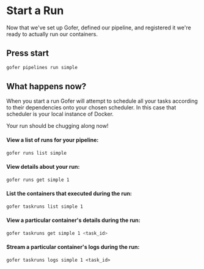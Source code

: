# Start a Run

Now that we've set up Gofer, defined our pipeline, and registered it we're ready to actually run our containers.

## Press start

```bash
gofer pipelines run simple
```

## What happens now?

When you start a run Gofer will attempt to schedule all your tasks according to their dependencies onto your chosen scheduler. In this case that scheduler is your local instance of Docker.

Your run should be chugging along now!

#### View a list of runs for your pipeline:

```bash
gofer runs list simple
```

#### View details about your run:

```bash
gofer runs get simple 1
```

#### List the containers that executed during the run:

```bash
gofer taskruns list simple 1
```

#### View a particular container's details during the run:

```bash
gofer taskruns get simple 1 <task_id>
```

#### Stream a particular container's logs during the run:

```shell
gofer taskruns logs simple 1 <task_id>

```
